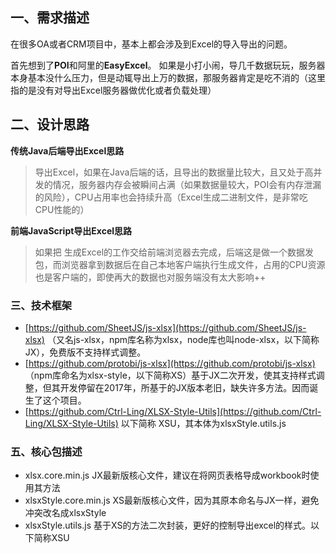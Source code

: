 ## 一、需求描述

在很多OA或者CRM项目中，基本上都会涉及到Excel的导入导出的问题。

首先想到了**POI**和阿里的**EasyExcel**。
如果是小打小闹，导几千数据玩玩，服务器本身基本没什么压力，但是动辄导出上万的数据，那服务器肯定是吃不消的（这里指的是没有对导出Excel服务器做优化或者负载处理）

## 二、设计思路

**传统Java后端导出Excel思路**

> 导出Excel，如果在Java后端的话，且导出的数据量比较大，且又处于高并发的情况，服务器内存会被瞬间占满（如果数据量较大，POI会有内存泄漏的风险），CPU占用率也会持续升高（Excel生成二进制文件，是非常吃CPU性能的）


**前端JavaScript导出Excel思路**

> 如果把 生成Excel的工作交给前端浏览器去完成，后端这是做一个数据发包，而浏览器拿到数据后在自己本地客户端执行生成文件，占用的CPU资源也是客户端的，即使再大的数据也对服务端没有太大影响++

### 三、技术框架

- [https://github.com/SheetJS/js-xlsx](https://github.com/SheetJS/js-xlsx) （又名js-xlsx，npm库名称为xlsx，node库也叫node-xlsx，以下简称JX），免费版不支持样式调整。
- [https://github.com/protobi/js-xlsx](https://github.com/protobi/js-xlsx) （npm库命名为xlsx-style，以下简称XS）基于JX二次开发，使其支持样式调整，但其开发停留在2017年，所基于的JX版本老旧，缺失许多方法。因而诞生了这个项目。
- [https://github.com/Ctrl-Ling/XLSX-Style-Utils](https://github.com/Ctrl-Ling/XLSX-Style-Utils) 以下简称 XSU，其本体为xlsxStyle.utils.js


### 五、核心包描述

- xlsx.core.min.js JX最新版核心文件，建议在将网页表格导成workbook时使用其方法
- xlsxStyle.core.min.js XS最新版核心文件，因为其原本命名与JX一样，避免冲突改名成xlsxStyle
- xlsxStyle.utils.js 基于XS的方法二次封装，更好的控制导出excel的样式。以下简称XSU
